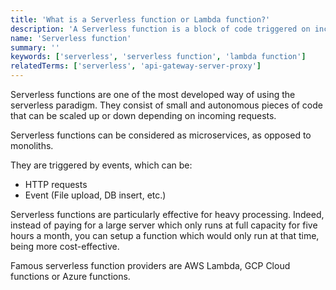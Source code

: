 ```yaml
---
title: 'What is a Serverless function or Lambda function?'
description: 'A Serverless function is a block of code triggered on incoming requests which executes application logic.'
name: 'Serverless function'
summary: ''
keywords: ['serverless', 'serverless function', 'lambda function']
relatedTerms: ['serverless', 'api-gateway-server-proxy']
---
```


Serverless functions are one of the most developed way of using the serverless paradigm. They consist of small and autonomous pieces of code that can be scaled up or down depending on incoming requests.

Serverless functions can be considered as microservices, as opposed to monoliths.

They are triggered by events, which can be:

- HTTP requests
- Event (File upload, DB insert, etc.)

Serverless functions are particularly effective for heavy processing. Indeed, instead of paying for a large server which only runs at full capacity for five hours a month, you can setup a function which would only run at that time, being more cost-effective.

Famous serverless function providers are AWS Lambda, GCP Cloud functions or Azure functions.
